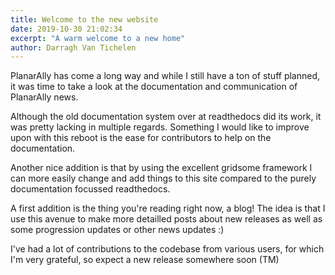 ```yaml
---
title: Welcome to the new website
date: 2019-10-30 21:02:34
excerpt: "A warm welcome to a new home"
author: Darragh Van Tichelen
---
```


PlanarAlly has come a long way and while I still have a ton of stuff planned, it was time to take a look at the documentation and communication of PlanarAlly news.

Although the old documentation system over at readthedocs did its work, it was pretty lacking in multiple regards.
Something I would like to improve upon with this reboot is the ease for contributors to help on the documentation.

Another nice addition is that by using the excellent gridsome framework I can more easily change and add things to this site compared to the purely documentation focussed readthedocs.

A first addition is the thing you're reading right now, a blog! The idea is that I use this avenue to make more detailled posts about new releases as well as some progression updates or other news updates :\)

I've had a lot of contributions to the codebase from various users, for which I'm very grateful, so expect a new release somewhere soon \(TM\)
